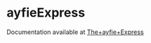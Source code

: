 # ayfieExpress
Documentation available at [The+ayfie+Express](https://ayfie-dev.atlassian.net/wiki/spaces/VPKB/pages/2682093574/The+ayfie+Express) 
